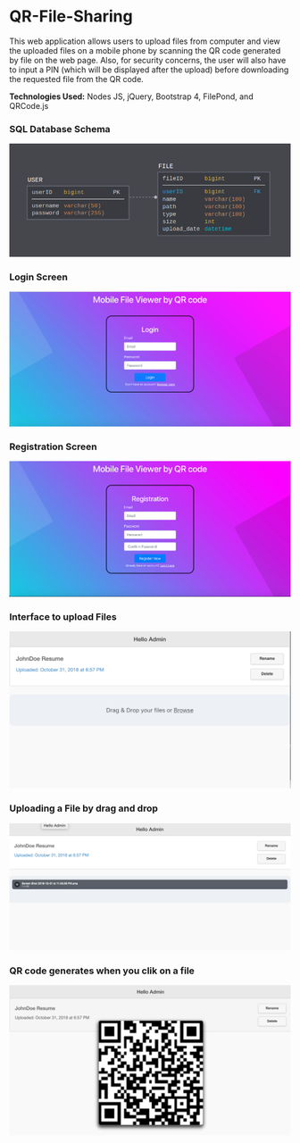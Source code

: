 # QR-File-Sharing

This web application allows users to upload files from computer and view the uploaded files on a mobile phone by scanning the QR code generated by file on the web page. Also, for security concerns, the user will also have to input a PIN (which will be displayed after the upload) before downloading the requested file from the QR code. 

**Technologies Used:** Nodes JS, jQuery, Bootstrap 4, FilePond, and QRCode.js

### **SQL Database Schema**
![SQL Database Schema](images/pic1.png)

### **Login Screen**
![Login Screen](images/pic2.png)

### **Registration Screen**
![Registration Screen](images/pic3.png)

### **Interface to upload Files**
![Interface to upload Files](images/pic4.png)

### **Uploading a File by drag and drop**
![Uploading a File by drag and drop](images/pic5.png)

### **QR code generates when you clik on a file**
![QR code generates when you clik on a file](images/pic6.png)
